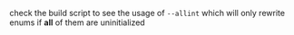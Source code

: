  check the build script to see the usage of `--allint` which will only rewrite enums if **all** of them are uninitialized
